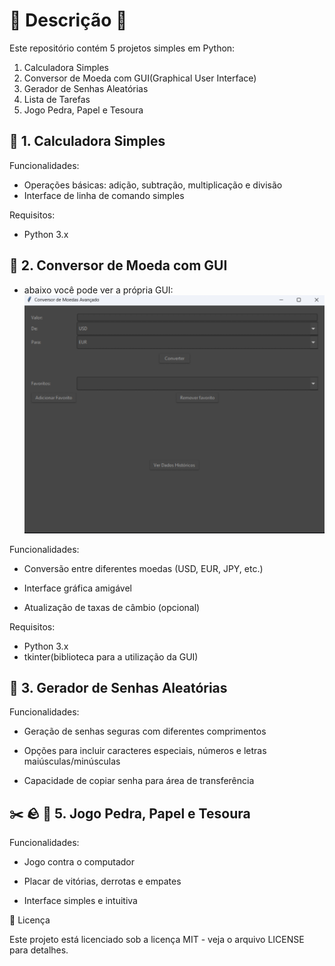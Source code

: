 # 📌  Descrição 🐍

Este repositório contém 5 projetos simples em Python:
1. Calculadora Simples
2. Conversor de Moeda com GUI(Graphical User Interface) 
3. Gerador de Senhas Aleatórias
4. Lista de Tarefas
5. Jogo Pedra, Papel e Tesoura



## 🧮 1. Calculadora Simples

Funcionalidades:

* Operações básicas: adição, subtração, multiplicação e divisão
* Interface de linha de comando simples

Requisitos:
* Python 3.x



## 💱 2. Conversor de Moeda com GUI
* abaixo você pode ver a própria GUI:
![Conversor](GUI_Conversor.png)

Funcionalidades:

* Conversão entre diferentes moedas (USD, EUR, JPY, etc.)

* Interface gráfica amigável

* Atualização de taxas de câmbio (opcional)

Requisitos:
* Python 3.x 
* tkinter(biblioteca para a utilização da GUI)

## 🔐 3. Gerador de Senhas Aleatórias

Funcionalidades:

* Geração de senhas seguras com diferentes comprimentos

* Opções para incluir caracteres especiais, números e letras maiúsculas/minúsculas

* Capacidade de copiar senha para área de transferência


## ✂️ 🪨 📄 5. Jogo Pedra, Papel e Tesoura

Funcionalidades:

* Jogo contra o computador

* Placar de vitórias, derrotas e empates

* Interface simples e intuitiva

📄 Licença

Este projeto está licenciado sob a licença MIT - veja o arquivo LICENSE para detalhes.